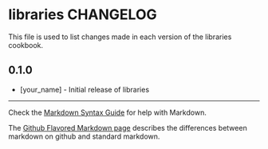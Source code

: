 libraries CHANGELOG
===================

This file is used to list changes made in each version of the libraries cookbook.

0.1.0
-----
- [your_name] - Initial release of libraries

- - -
Check the [Markdown Syntax Guide](http://daringfireball.net/projects/markdown/syntax) for help with Markdown.

The [Github Flavored Markdown page](http://github.github.com/github-flavored-markdown/) describes the differences between markdown on github and standard markdown.
